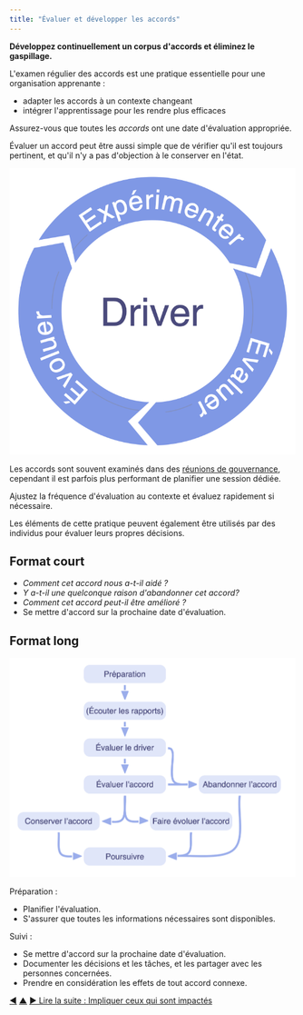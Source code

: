```yaml
---
title: "Évaluer et développer les accords"
---
```



<strong>Développez continuellement un corpus d'accords et éliminez le gaspillage.</strong>

L'examen régulier des accords est une pratique essentielle pour une organisation apprenante :

- adapter les accords à un contexte changeant
- intégrer l'apprentissage pour les rendre plus efficaces

Assurez-vous que toutes les <dfn data-info="Accord: Une ligne directrice, un processus ou protocole établi de le but de guider le flux de valeur.">accords</dfn> ont une date d'évaluation appropriée.

Évaluer un accord peut être aussi simple que de vérifier qu'il est toujours pertinent, et qu'il n'y a pas d'objection à le conserver en l'état.

![Expérimenter, évaluer, développer](img/evolution/kaizen.png)

Les accords sont souvent examinés dans des [réunions de gouvernance](governance-meeting.html), cependant il est parfois plus performant de planifier une session dédiée.

Ajustez la fréquence d'évaluation au contexte et évaluez rapidement si nécessaire.

Les éléments de cette pratique peuvent également être utilisés par des individus pour évaluer leurs propres décisions.

## Format court

- *Comment cet accord nous a-t-il aidé ?*
- *Y a-t-il une quelconque raison d'abandonner cet accord?*
- *Comment cet accord peut-il être amélioré ?*
- Se mettre d'accord sur la prochaine date d'évaluation.

## Format long

![Un format long pour évaluer et développer les accords](img/agreements/evaluate-agreements.png)

Préparation :

- Planifier l'évaluation.
- S'assurer que toutes les informations nécessaires sont disponibles.

Suivi :

- Se mettre d'accord sur la prochaine date d'évaluation.
- Documenter les décisions et les tâches, et les partager avec les personnes concernées.
- Prendre en considération les effets de tout accord connexe.

<div class="bottom-nav">
<a href="resolve-objections.html" title="Retour à : Intégrer les objections">◀</a> <a href="co-creation-and-evolution.html" title="Remonter: Cocréer et évoluer">▲</a> <a href="involve-those-affected.html" title="">▶ Lire la suite : Impliquer ceux qui sont impactés</a>
</div>


<script type="text/javascript">
Mousetrap.bind('g n', function() {
    window.location.href = 'involve-those-affected.html';
    return false;
});
</script>


